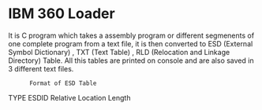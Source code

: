 # IBM 360 Loader

It is C program which takes a assembly program or different segmenents of one complete program from a text file, it is then converted to ESD  (External Symbol Dictionary) , TXT (Text Table) , RLD (Relocation and Linkage Directory) Table. All this tables are printed on console and are also saved in 3 different text files.

          Format of ESD Table
  TYPE    ESDID   Relative Location   Length
